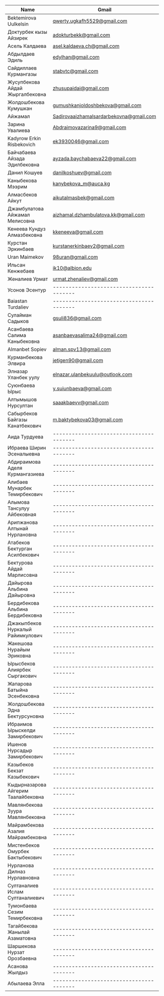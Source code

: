 | Name                                | Gmail                                   |
| ----------------------------------- | --------------------------------------- |
| Bektemirova Uulkelsin               | qwerty.ugkafh5529@gmail.com             |
| Доктурбек кызы Айзирек              | adokturbekk@gmail.com                   |
| Асель Калдаева                      | asel.kaldaeva.ch@gmail.com              |
| Абдылдаев Эдиль                     | edylhan@gmail.com                       |
| Сайдиллаев Курмангазы               | stabvtc@gmail.com                       |
| Жусупбекова Айдай Жыргалбековна     | zhusupaidai@gmail.com                   |
| Жолдошбекова Кумушкан               | gumushkanjoldoshbekova@gmail.com        |
| Айжамал                             | Sadirovaaizhamalsardarbekovna@gmail.com |
| Зарина Увалиева                     | Abdraimovazarina9@gmail.com             |
| Kadyrow Erkin Risbekovich           | ek3930046@gmail.com                     |
| Байчабаева Айзада Эдилбековна       | ayzada.baychabaeva22@gmail.com          |
| Данил Кошуев                        | danilkoshuev@gmail.com                  |
| Каныбекова Мээрим                   | kanybekova_m@auca.kg                    |
| Алмасбеков Айкут                    | aikutalmasbek@gmail.com                 |
| Джамбулатова Айжамал Мелисовна      | aizhamal.dzhambulatova.kk@gmail.com     |
| Кенеева Кундуз Алмазбековна         | kkeneeva@gmail.com                      |
| Курстан Эркинбаев                   | kurstanerkinbaev2@gmail.com             |
| Uran Maimekov                       | 98uran@gmail.com                        |
| Ильсан Кенжебаев                    | ik10@albion.edu                         |
| Женалиев Урмат                      | urmat.zhenaliev@gmail.com               |
| Усонов Эсентур                      | --------------------------------------- |
| Baiastan Turdaliev                  | --------------------------------------- |
| Сулайман Садыков                    | gsuli836@gmail.com                      |
| Асанбаева Салима Каныбековна        | asanbaevasalima24@gmail.com             |
| Almanbet Sopiev                     | alman.spv13@gmail.com                   |
| Курманбекова Элвира                 | jetigen90@gmail.com                     |
| Элназар Уланбек уулу                | elnazar.ulanbekuulu@outlook.com         |
| Суюнбаева Ырыс                      | y.suiunbaeva@gmail.com                  |
| Алтымышов Нурсултан                 | saaakbaevv@gmail.com                    |
| Сабырбеков Байгазы Канатбекович     | m.baktybekova03@gmail.com               |
| Аида Турдуева                       | --------------------------------------- |
| Ибраева Ширин Эсеналыевна           | --------------------------------------- |
| Абдираимова Аделя Курмангазиева     | --------------------------------------- |
| Алибаев Мунарбек Темирбекович       | --------------------------------------- |
| Алымова Тансулуу Айбековная         | --------------------------------------- |
| Арипжанова Алтынай Нурлановна       | --------------------------------------- |
| Атабеков Бектурган Асилбекович      | --------------------------------------- |
| Бектурова Айдай Марлисовна          | --------------------------------------- |
| Дайырова Альбина Дайыровна          | --------------------------------------- |
| Бердибекова Альбина Бердибековна    | --------------------------------------- |
| Джакыпбеков Нуркалый Райимкулович   | --------------------------------------- |
| Жакешова Нурайым Эриковна           | --------------------------------------- |
| Ырысбеков Алиярбек Сыргакович       | --------------------------------------- |
| Жапарова Батыйна Эсенбековна        | --------------------------------------- |
| Жолдошбекова Эдна Бектурсуновна     | --------------------------------------- |
| Ибраимов Ырыскелди Замирбекович     | --------------------------------------- |
| Ишенов Нурсадыр Замирбекович        | --------------------------------------- |
| Казыбеков Бекзат Казыбекович        | --------------------------------------- |
| Кыдырназарова Айгерим Таалайбековна | --------------------------------------- |
| Мавлянбекова Зуура Мавлянбековна    | --------------------------------------- |
| Майрамбекова Азалия Майрамбековна   | --------------------------------------- |
| Мистенбеков Омурбек Бактыбекович    | --------------------------------------- |
| Нурланова Дилназ Нурлавновна        | --------------------------------------- |
| Султаналиев Ислам Султаналиевич     | --------------------------------------- |
| Тумонбаева Сезим Темирбековна       | --------------------------------------- |
| Тагайбекова Жанылай Азаматовна      | --------------------------------------- |
| Шаршекова Нурзат Орозбаевна         | --------------------------------------- |
| Асанова Жылдыз                      | --------------------------------------- |
| Абылаева Элла                       | --------------------------------------- |
